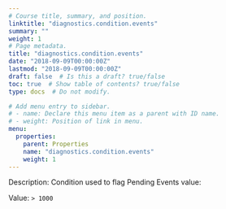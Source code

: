 ```yaml
---
# Course title, summary, and position.
linktitle: "diagnostics.condition.events"
summary: ""
weight: 1
# Page metadata.
title: "diagnostics.condition.events"
date: "2018-09-09T00:00:00Z"
lastmod: "2018-09-09T00:00:00Z"
draft: false  # Is this a draft? true/false
toc: true  # Show table of contents? true/false
type: docs  # Do not modify.

# Add menu entry to sidebar.
# - name: Declare this menu item as a parent with ID name.
# - weight: Position of link in menu.
menu:
  properties:
    parent: Properties
    name: "diagnostics.condition.events"
    weight: 1
---
```


Description: Condition used to flag Pending Events value:


Value: `> 1000`